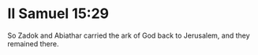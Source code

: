 # II Samuel 15:29

So Zadok and Abiathar carried the ark of God back to Jerusalem, and they remained there.
